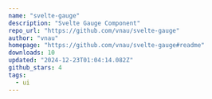 ```yaml
---
name: "svelte-gauge"
description: "Svelte Gauge Component"
repo_url: "https://github.com/vnau/svelte-gauge"
author: "vnau"
homepage: "https://github.com/vnau/svelte-gauge#readme"
downloads: 10
updated: "2024-12-23T01:04:14.082Z"
github_stars: 4
tags: 
  - ui
---
```

